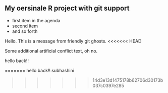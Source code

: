 ## My oersinale R project with git support
* first item in the agenda
* second item
* and so forth

Hello. This is a message from friendly git ghosts.
<<<<<<< HEAD

Some additional artificial conflict text, oh no.

hello back!!

=======
hello back!!:subhashini
>>>>>>> 14d3e13d1475178b62706d30173b037c0397e285
